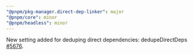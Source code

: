 ```yaml
---
"@pnpm/pkg-manager.direct-dep-linker": major
"@pnpm/core": minor
"@pnpm/headless": minor
---
```


New setting added for deduping direct dependencies: dedupeDirectDeps [#5676](https://github.com/pnpm/pnpm/pull/5676).
